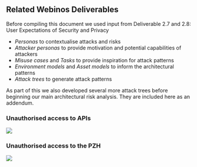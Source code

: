 Related Webinos Deliverables
----------------------------

Before compiling this document we used input from Deliverable 2.7 and 2.8: User Expectations of Security and Privacy

-   _Personas_ to contextualise attacks and risks
-   _Attacker personas_ to provide motivation and potential capabilities of attackers
-   _Misuse cases_ and _Tasks_ to provide inspiration for attack patterns
-   _Environment models_ and _Asset models_ to inform the architectural patterns
-   _Attack trees_ to generate attack patterns

As part of this we also developed several more attack trees before beginning our main architectural risk analysis. They are included here as an addendum.

### Unauthorised access to APIs

![]({width:1000px}attacktree-3.png)

### Unauthorised access to the PZH

![]({width:1300px}attacktree2-v2.png)

